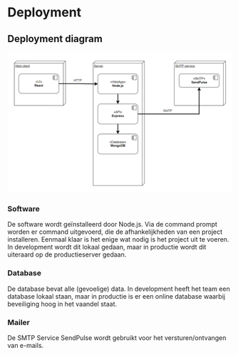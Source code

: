 # Deployment

## Deployment diagram

![system_context_diagram](assets/deployment/deployment_diagram.png "System Context diagram")

### Software

De software wordt geïnstalleerd door Node.js. Via de command prompt worden er command uitgevoerd, die de afhankelijkheden van een project installeren. Eenmaal klaar is het enige wat nodig is het project uit te voeren. In development wordt dit lokaal gedaan, maar in productie wordt dit uiteraard op de productieserver gedaan.

### Database

De database bevat alle (gevoelige) data. In development heeft het team een database lokaal staan, maar in productie is er een online database waarbij beveiliging hoog in het vaandel staat.

### Mailer

De SMTP Service SendPulse wordt gebruikt voor het versturen/ontvangen van e-mails.

<!--
Intent

This section is used to describe the mapping between the software (e.g. containers) and the infrastructure. Sometimes this will be a simple one-to-one mapping (e.g. deploy a web application to a single web server) and at other times it will be more complex (e.g. deploy a web application across a number of servers in a server farm). This section answers the following types of questions:

• How and where is the software installed and configured?
• Is it clear how the software will be deployed across the infrastructure elements described in the infrastructure architecture section? (e.g. one-to-one mapping, multiple containers per server, etc)
• If this is still to be decided, what are the options and have they been documented?
• Is it understood how memory and CPU will be partitioned between the processes running on a single piece of infrastructure?
• Are any containers and/or components running in an active-active, active-passive, hot-standby, cold-standby, etc formation?
• Has the deployment and rollback strategy been defined?
• What happens in the event of a software or infrastructure failure?
• Is it clear how data is replicated across sites?
-->
